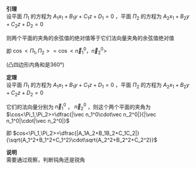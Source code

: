 **引理**  
设平面 $\Pi_1$ 的方程为 $A_1x_1+B_1y+C_1z+D_1=0$ ，平面 $\Pi_2$ 的方程为 $A_2x_1+B_2y+C_2z+D_2=0$  
  
则两个平面的夹角的余弦值的绝对值等于它们法向量夹角的余弦值绝对值  
  
即 $\cos<\Pi_1,\Pi_2>=\cos<\vec n_1^0，\vec n_2^0>$  
  
(凸四边形内角和是360°)  
  
**定理**  
设平面 $\Pi_1$ 的方程为 $A_1x_1+B_1y+C_1z+D_1=0$ ，平面 $\Pi_2$ 的方程为 $A_2x_1+B_2y+C_2z+D_2=0$  
  
它们的法向量分别为 $\vec n_1^0$ ， $\vec n_2^0$ ，则这个两个平面的夹角为 $\cos<\Pi_1,\Pi_2>=\dfrac{|\vec n_1^0\cdot\vec n_2^0|}{|\vec n_1^0|\cdot|\vec n_2^0|}$  
  
即 $cos<\Pi_1,\Pi_2>=\dfrac{|A_1A_2+B_1B_2+C_1C_2|}{\sqrt{A_1^2+B_1^2+C_1^2}\cdot\sqrt{A_2^2+B_2^2+C_2^2}}$  
  
**说明**  
需要通过观察，判断钝角还是锐角  

